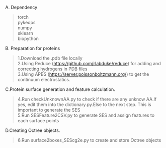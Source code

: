 A. Dependency
>torch<br>
>pykeops<br>
>numpy<br>
>sklearn<br>
>biopython<br>

B. Preparation for proteins
>1.Download the .pdb file locally<br>
>2.Using Reduce (https://github.com/rlabduke/reduce) for adding and correcting hydrogens in PDB files<br>
>3.Using APBS (https://server.poissonboltzmann.org/) to get the continuum electrostatics.<br>

C.Protein surface generation and feature calculation.
>4.Run checkUnknownAA.py to check if there are any unknow AA.If yes, edit them into the dictionary.py.Else to the next step. This is important to generate the SES<br>
>5.Run SESFeature2CSV.py to generate SES and assign features to each surface points<br>

D.Creating Octree objects.
>6.Run surface2boxes_SEScg2e.py to create and store Octree objects<br>

